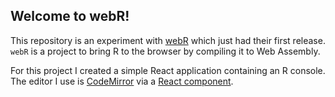 ## Welcome to webR!

This repository is an experiment with [webR](https://github.com/r-wasm/webr) which just had their first release.
`webR` is a project to bring R to the browser by compiling it to Web Assembly.

For this project I created a simple React application containing an R console.
The editor I use is [CodeMirror](https://codemirror.net/) via a [React component](https://uiwjs.github.io/react-codemirror/).
